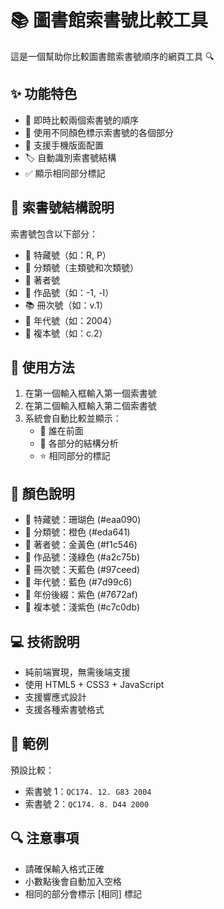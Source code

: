 # 📚 圖書館索書號比較工具

這是一個幫助你比較圖書館索書號順序的網頁工具 🔍

## ✨ 功能特色

- 🔄 即時比較兩個索書號的順序
- 🎨 使用不同顏色標示索書號的各個部分
- 📱 支援手機版面配置
- 🏷️ 自動識別索書號結構
- ✅ 顯示相同部分標記

## 📖 索書號結構說明

索書號包含以下部分：
- 📕 特藏號（如：R, P）
- 📗 分類號（主類號和次類號）
- 📘 著者號
- 📙 作品號（如：-1, -I）
- 📚 冊次號（如：v.1）
- 📅 年代號（如：2004）
- 🔢 複本號（如：c.2）

## 🎯 使用方法

1. 在第一個輸入框輸入第一個索書號
2. 在第二個輸入框輸入第二個索書號
3. 系統會自動比較並顯示：
   - 🔹 誰在前面
   - 🔸 各部分的結構分析
   - ⭐ 相同部分的標記

## 🌈 顏色說明

- 🧡 特藏號：珊瑚色 (#eaa090)
- 🔸 分類號：橙色 (#eda641)
- 💛 著者號：金黃色 (#f1c546)
- 💚 作品號：淺綠色 (#a2c75b)
- 💙 冊次號：天藍色 (#97ceed)
- 🔷 年代號：藍色 (#7d99c6)
- 💜 年份後綴：紫色 (#7672af)
- 🌸 複本號：淺紫色 (#c7c0db)

## 💻 技術說明

- 純前端實現，無需後端支援
- 使用 HTML5 + CSS3 + JavaScript
- 支援響應式設計
- 支援各種索書號格式

## 🎁 範例

預設比較：
- 索書號 1：`QC174. 12. G83 2004`
- 索書號 2：`QC174. 8. D44 2000`

## 🔍 注意事項

- 請確保輸入格式正確
- 小數點後會自動加入空格
- 相同的部分會標示 [相同] 標記 